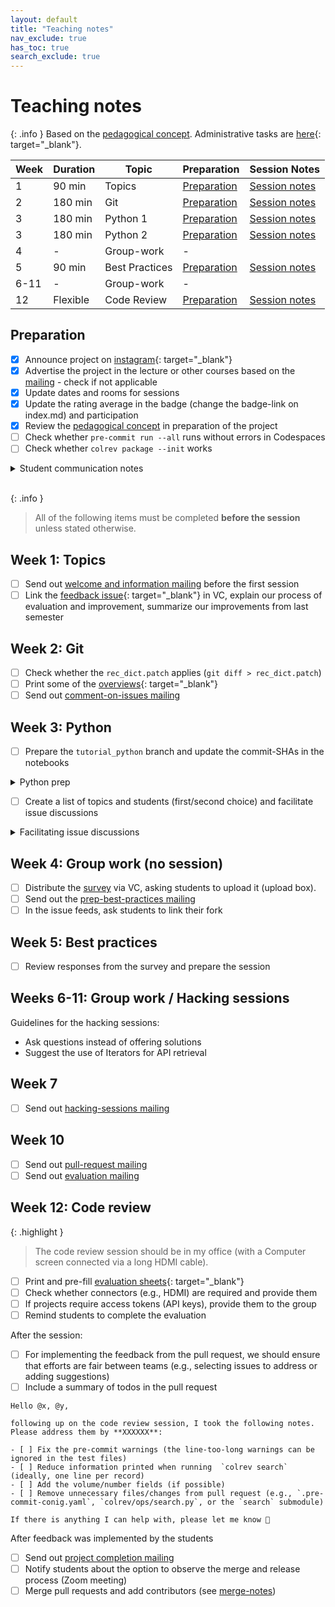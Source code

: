 ```yaml
---
layout: default
title: "Teaching notes"
nav_exclude: true
has_toc: true
search_exclude: true
---
```


# Teaching notes

{: .info }
Based on the [pedagogical concept](pedagogy.html). Administrative tasks are [here](https://digital-work-lab.github.io/handbook/docs/30-teaching/32_courses/){: target="_blank"}.

| **Week** | **Duration** | **Topic**        | **Preparation**                      | **Session Notes**                                          |
|----------|--------------|------------------|--------------------------------------|------------------------------------------------------------|
| 1        | 90 min       | Topics           | [Preparation](#topics)               | [Session notes](week_1_teaching_notes.html)                |
| 2        | 180 min      | Git              | [Preparation](#git)                  | [Session notes](week_2_git_teaching_notes.html)            |
| 3        | 180 min      | Python 1         | [Preparation](#python)               | [Session notes](week_3_python_teaching_notes_1.html)       |
| 3        | 180 min      | Python 2         | [Preparation](#python)               | [Session notes](week_3_python_teaching_notes_2.html)       |
| 4        | -            | Group-work       | -                                    |                                                            |
| 5        | 90 min       | Best Practices   | [Preparation](#best-practices)       | [Session notes](week_5_best_practices_teaching_notes.html) |
| 6-11     | -            | Group-work       | -                                    |                                                            |
| 12       | Flexible     | Code Review      | [Preparation](#code-review)          | [Session notes](week_12_code_review_teaching_notes.html)   |

## Preparation

- [x] Announce project on [instagram](https://www.instagram.com/informatik_unibamberg/){: target="_blank"}
- [x] Advertise the project in the lecture or other courses based on the [mailing](mailings.html#advertising) - check if not applicable
- [x] Update dates and rooms for sessions
- [x] Update the rating average in the badge (change the badge-link on index.md) and participation
- [x] Review the [pedagogical concept](pedagogy.html) in preparation of the project
- [ ] Check whether `pre-commit run --all` runs without errors in Codespaces
- [ ] Check whether `colrev package --init` works

<details markdown="block">
<summary>Student communication notes</summary>

> The overlap is a bit unfortunate and it is difficult for me to understand whether you will be able to contribute to the project work if you miss these sessions. At the same time, I would like you to participate in the project, and prior experience with Python and Git certainly helps.
> 
> What I would suggest going forward is to check the materials of the sessions (available at https://digital-work-lab.github.io/open-source-project/), and to start finding a team (as described in the slides for the first session). Naturally, we expect everyone, including yourself, to contribute equally to the project.
> 
> If you have any questions on the process or materials, please let me know - I am happy to help.

</details>

<br>

{: .info }
> All of the following items must be completed **before the session** unless stated otherwise.

## Week 1: Topics <a id="topics"></a>

- [ ] Send out [welcome and information mailing](mailings.html#welcome) before the first session
- [ ] Link the [feedback issue](https://github.com/digital-work-lab/open-source-project/issues){: target="_blank"} in VC, explain our process of evaluation and improvement, summarize our improvements from last semester

## Week 2: Git  <a id="git"></a>

- [ ] Check whether the `rec_dict.patch` applies (`git diff > rec_dict.patch`)
- [ ] Print some of the [overviews](https://github.com/digital-work-lab/practice-git/blob/main/notebooks/img/overview-task.pdf){: target="_blank"}
- [ ] Send out [comment-on-issues mailing](mailings.html#comment-issues)

## Week 3: Python <a id="python"></a>

- [ ] Prepare the `tutorial_python` branch and update the commit-SHAs in the notebooks

<details markdown="block">
<summary>Python prep</summary>

```
git checkout tutorial_python
git branch tutorial_backup
git rebase -i HEAD~16
# edit the "update click" commit (before the tutorial starts) with the latest pyproject.toml / poetry update to update poetry.lock
git rebase main
git push -f
```

When the poetry.lock/pyproject.toml fail: checkout --ours poetry.lock/pyproject.toml, poetry add bibtexparser
</details>

- [ ] Create a list of topics and students (first/second choice) and facilitate issue discussions

<details markdown="block">
<summary>Facilitating issue discussions</summary>

> Thank you, @pmao0907 and @MingxinJiang for offering to switch to #360 . This leaves a group of 3 with @CelinaSchwarz , @omanovb and @QuynhMaiNguyen 👍 Can you select a group lead, fork the repository and link your repository in this feed?

</details>

## Week 4: Group work (no session)

- [ ] Distribute the [survey](../assets/Interim_Project_Assessment_Survey.docx) via VC, asking students to upload it (upload box).
- [ ] Send out the [prep-best-practices mailing](mailings.html#prep-best-practice)
- [ ] In the issue feeds, ask students to link their fork

## Week 5: Best practices <a id="best-practices"></a>

- [ ] Review responses from the survey and prepare the session

## Weeks 6-11: Group work / Hacking sessions

Guidelines for the hacking sessions:

- Ask questions instead of offering solutions
- Suggest the use of Iterators for API retrieval

## Week 7

- [ ] Send out [hacking-sessions mailing](mailings.html#hacking-sessions)

## Week 10

- [ ] Send out [pull-request mailing](mailings.html#pull-request)
- [ ] Send out [evaluation mailing](mailings.html#evaluation)

## Week 12: Code review <a id="code-review"></a>

{: .highlight }
> The code review session should be in my office (with a Computer screen connected via a long HDMI cable).

- [ ] Print and pre-fill [evaluation sheets](https://github.com/digital-work-lab/open-source-project/tree/main/assets/evaluation){: target="_blank"}
- [ ] Check whether connectors (e.g., HDMI) are required and provide them
- [ ] If projects require access tokens (API keys), provide them to the group
- [ ] Remind students to complete the evaluation

After the session:

- [ ] For implementing the feedback from the pull request, we should ensure that efforts are fair between teams (e.g., selecting issues to address or adding suggestions)
- [ ] Include a summary of todos in the pull request

```
Hello @x, @y,

following up on the code review session, I took the following notes. Please address them by **XXXXXX**:

- [ ] Fix the pre-commit warnings (the line-too-long warnings can be ignored in the test files)
- [ ] Reduce information printed when running  `colrev search` (ideally, one line per record)
- [ ] Add the volume/number fields (if possible)
- [ ] Remove unnecessary files/changes from pull request (e.g., `.pre-commit-conig.yaml`, `colrev/ops/search.py`, or the `search` submodule)

If there is anything I can help with, please let me know 👏
```

After feedback was implemented by the students

- [ ] Send out [project completion mailing](mailings.html#completion-post)
- [ ] Notify students about the option to observe the merge and release process (Zoom meeting)
- [ ] Merge pull requests and add contributors (see [merge-notes](merge_notes.html))
